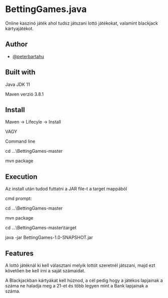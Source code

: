 # BettingGames.java

Online kaszinó játék ahol tudsz játszani lottó játékokat, valamint blackjack kártyajátékot.

## Author

- [@peterbartahu](https://github.com/peterbartahu)


## Built with

Java JDK 11

Maven verzió 3.8.1
## Install


Maven -> Lifecyle -> Install

VAGY

Command line

cd ...\BettingGames-master

mvn package

## Execution

Az install után tudod futtatni a JAR file-t a target mappából

cmd prompt: 

cd ...\BettingGames-master

mvn package

cd ...\BettingGames-master\target

java -jar BettingGames-1.0-SNAPSHOT.jar


## Features

A lottó játéknál ki kell választani melyik lottót szeretnél játszani, majd ezt követően be kell írni a saját számaidat. 

A Blackjackban kártyákat kell húznod, a cél pedig hogy a játékos lapjainak a száma ne haladja meg a 21-et és több legyen mint a Bank lapjainak a száma. 

